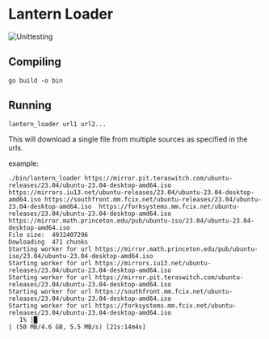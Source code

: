 # Lantern Loader
![Unittesting](https://github.com/dolfandringa/lantern_loader/actions/workflows/go.yml/badge.svg)


## Compiling
`go build -o bin`

## Running

`lantern_loader url1 url2...`

This will download a single file from multiple sources as specified in the urls. 

example:

```
./bin/lantern_loader https://mirror.pit.teraswitch.com/ubuntu-releases/23.04/ubuntu-23.04-desktop-amd64.iso https://mirrors.iu13.net/ubuntu-releases/23.04/ubuntu-23.04-desktop-amd64.iso https://southfront.mm.fcix.net/ubuntu-releases/23.04/ubuntu-23.04-desktop-amd64.iso  https://forksystems.mm.fcix.net/ubuntu-releases/23.04/ubuntu-23.04-desktop-amd64.iso https://mirror.math.princeton.edu/pub/ubuntu-iso/23.04/ubuntu-23.04-desktop-amd64.iso
File size:  4932407296
Dowloading  471 chunks
Starting worker for url https://mirror.math.princeton.edu/pub/ubuntu-iso/23.04/ubuntu-23.04-desktop-amd64.iso
Starting worker for url https://mirrors.iu13.net/ubuntu-releases/23.04/ubuntu-23.04-desktop-amd64.iso
Starting worker for url https://mirror.pit.teraswitch.com/ubuntu-releases/23.04/ubuntu-23.04-desktop-amd64.iso
Starting worker for url https://southfront.mm.fcix.net/ubuntu-releases/23.04/ubuntu-23.04-desktop-amd64.iso
Starting worker for url https://forksystems.mm.fcix.net/ubuntu-releases/23.04/ubuntu-23.04-desktop-amd64.iso
   1% |█                                                                                                                                        | (50 MB/4.6 GB, 5.5 MB/s) [21s:14m4s]

```
